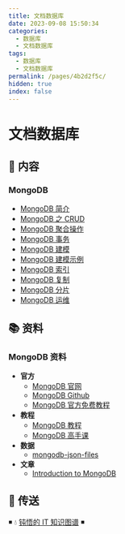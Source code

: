 ```yaml
---
title: 文档数据库
date: 2023-09-08 15:50:34
categories:
  - 数据库
  - 文档数据库
tags:
  - 数据库
  - 文档数据库
permalink: /pages/4b2d2f5c/
hidden: true
index: false
---
```


# 文档数据库

## 📖 内容

### MongoDB

- [MongoDB 简介](01.MongoDB/MongoDB简介.md)
- [MongoDB 之 CRUD](01.MongoDB/MongoDB之CRUD.md)
- [MongoDB 聚合操作](01.MongoDB/MongoDB聚合操作.md)
- [MongoDB 事务](01.MongoDB/MongoDB事务.md)
- [MongoDB 建模](01.MongoDB/MongoDB建模.md)
- [MongoDB 建模示例](01.MongoDB/MongoDB建模示例.md)
- [MongoDB 索引](01.MongoDB/MongoDB索引.md)
- [MongoDB 复制](01.MongoDB/MongoDB复制.md)
- [MongoDB 分片](01.MongoDB/MongoDB分片.md)
- [MongoDB 运维](01.MongoDB/MongoDB运维.md)

## 📚 资料

### MongoDB 资料

- **官方**
  - [MongoDB 官网](https://www.mongodb.com/)
  - [MongoDB Github](https://github.com/mongodb/mongo)
  - [MongoDB 官方免费教程](https://university.mongodb.com/)
- **教程**
  - [MongoDB 教程](https://www.runoob.com/mongodb/mongodb-tutorial.html)
  - [MongoDB 高手课](https://time.geekbang.org/course/intro/100040001)
- **数据**
  - [mongodb-json-files](https://github.com/ozlerhakan/mongodb-json-files)
- **文章**
  - [Introduction to MongoDB](https://www.slideshare.net/mdirolf/introduction-to-mongodb)

## 🚪 传送

◾ 💧 [钝悟的 IT 知识图谱](https://dunwu.github.io/waterdrop/) ◾
